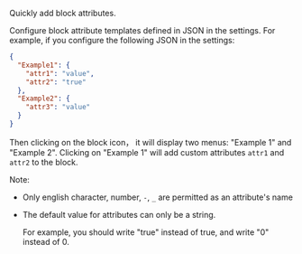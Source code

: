 Quickly add block attributes.

Configure block attribute templates defined in JSON in the settings. For example, if you configure the following JSON in the settings:


```json
{
  "Example1": {
    "attr1": "value",
    "attr2": "true"
  },
  "Example2": {
    "attr3": "value"
  }
}
```

Then clicking on the block icon， it will display two menus: "Example 1" and "Example 2". Clicking on "Example 1" will add custom attributes `attr1` and `attr2` to the block.

Note:

- Only english character, number, `-`, `_` are permitted as an attribute's name
- The default value for attributes can only be a string.

  For example, you should write "true" instead of true, and write "0" instead of 0.



